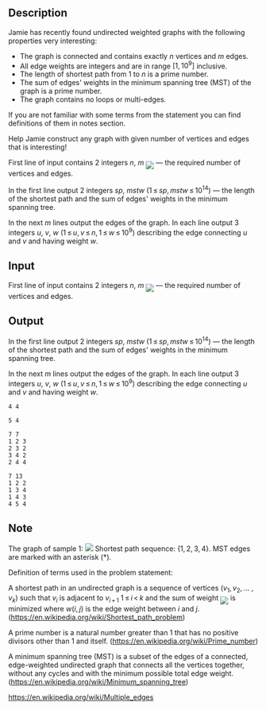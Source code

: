 ## Description

<div><p>Jamie has recently found undirected weighted graphs with the following properties very <span class="tex-font-style-tt">interesting</span>:</p><ul> <li> The graph is connected and contains exactly <span class="tex-span"><i>n</i></span> vertices and <span class="tex-span"><i>m</i></span> edges. </li><li> All edge weights are integers and are in range <span class="tex-span">[1, 10<sup class="upper-index">9</sup>]</span> inclusive. </li><li> The length of shortest path from <span class="tex-span">1</span> to <span class="tex-span"><i>n</i></span> is a prime number. </li><li> The sum of edges' weights in the minimum spanning tree (MST) of the graph is a prime number. </li><li> The graph contains no loops or multi-edges. </li></ul><p>If you are not familiar with some terms from the statement you can find definitions of them in notes section. </p><p>Help Jamie construct any graph with given number of vertices and edges that is <span class="tex-font-style-tt">interesting</span>!</p></div><div class="input-specification"><p>First line of input contains 2 integers <span class="tex-span"><i>n</i></span>, <span class="tex-span"><i>m</i></span> <img align="middle" class="tex-formula" src="file://IFGO1dPC.png" style="max-width: 100.0%;max-height: 100.0%;">&nbsp;— the required number of vertices and edges.</p></div><div class="output-specification"><p>In the first line output 2 integers <span class="tex-span"><i>sp</i></span>, <span class="tex-span"><i>mstw</i></span> <span class="tex-span">(1 ≤ <i>sp</i>, <i>mstw</i> ≤ 10<sup class="upper-index">14</sup>)</span>&nbsp;— the length of the shortest path and the sum of edges' weights in the minimum spanning tree.</p><p>In the next <span class="tex-span"><i>m</i></span> lines output the edges of the graph. In each line output 3 integers <span class="tex-span"><i>u</i></span>, <span class="tex-span"><i>v</i></span>, <span class="tex-span"><i>w</i></span> <span class="tex-span">(1 ≤ <i>u</i>, <i>v</i> ≤ <i>n</i>, 1 ≤ <i>w</i> ≤ 10<sup class="upper-index">9</sup>)</span> describing the edge connecting <span class="tex-span"><i>u</i></span> and <span class="tex-span"><i>v</i></span> and having weight <span class="tex-span"><i>w</i></span>. </p></div>

## Input

<p>First line of input contains 2 integers <span class="tex-span"><i>n</i></span>, <span class="tex-span"><i>m</i></span> <img align="middle" class="tex-formula" src="file://IFGO1dPC.png" style="max-width: 100.0%;max-height: 100.0%;">&nbsp;— the required number of vertices and edges.</p>

## Output

<p>In the first line output 2 integers <span class="tex-span"><i>sp</i></span>, <span class="tex-span"><i>mstw</i></span> <span class="tex-span">(1 ≤ <i>sp</i>, <i>mstw</i> ≤ 10<sup class="upper-index">14</sup>)</span>&nbsp;— the length of the shortest path and the sum of edges' weights in the minimum spanning tree.</p><p>In the next <span class="tex-span"><i>m</i></span> lines output the edges of the graph. In each line output 3 integers <span class="tex-span"><i>u</i></span>, <span class="tex-span"><i>v</i></span>, <span class="tex-span"><i>w</i></span> <span class="tex-span">(1 ≤ <i>u</i>, <i>v</i> ≤ <i>n</i>, 1 ≤ <i>w</i> ≤ 10<sup class="upper-index">9</sup>)</span> describing the edge connecting <span class="tex-span"><i>u</i></span> and <span class="tex-span"><i>v</i></span> and having weight <span class="tex-span"><i>w</i></span>. </p>





```input1
4 4

```




```input2
5 4

```




```output1
7 7
1 2 3
2 3 2
3 4 2
2 4 4

```




```output2
7 13
1 2 2
1 3 4
1 4 3
4 5 4

```



## Note

<p><span class="tex-font-style-bf">The graph of sample 1:</span> <img class="tex-graphics" src="file://H2VeNrGx.png" style="max-width: 100.0%;max-height: 100.0%;"> Shortest path sequence: <span class="tex-span">{1, 2, 3, 4}</span>. MST edges are marked with an asterisk (*).</p><p><span class="tex-font-style-bf">Definition of terms used in the problem statement:</span></p><p>A <span class="tex-font-style-bf">shortest path</span> in an undirected graph is a sequence of vertices <span class="tex-span">(<i>v</i><sub class="lower-index">1</sub>, <i>v</i><sub class="lower-index">2</sub>, ... , <i>v</i><sub class="lower-index"><i>k</i></sub>)</span> such that <span class="tex-span"><i>v</i><sub class="lower-index"><i>i</i></sub></span> is adjacent to <span class="tex-span"><i>v</i><sub class="lower-index"><i>i</i> + 1</sub></span> <span class="tex-span">1 ≤ <i>i</i> &lt; <i>k</i></span> and the sum of weight <img align="middle" class="tex-formula" src="file://PgidaTN2.png" style="max-width: 100.0%;max-height: 100.0%;"> is minimized where <span class="tex-span"><i>w</i>(<i>i</i>, <i>j</i>)</span> is the edge weight between <span class="tex-span"><i>i</i></span> and <span class="tex-span"><i>j</i></span>. (<a href="https://en.wikipedia.org/wiki/Shortest_path_problem">https://en.wikipedia.org/wiki/Shortest_path_problem</a>)</p><p>A <span class="tex-font-style-bf">prime number</span> is a natural number greater than 1 that has no positive divisors other than 1 and itself. (<a href="https://en.wikipedia.org/wiki/Prime_number">https://en.wikipedia.org/wiki/Prime_number</a>)</p><p>A <span class="tex-font-style-bf">minimum spanning tree (MST)</span> is a subset of the edges of a connected, edge-weighted undirected graph that connects all the vertices together, without any cycles and with the minimum possible total edge weight. (<a href="https://en.wikipedia.org/wiki/Minimum_spanning_tree">https://en.wikipedia.org/wiki/Minimum_spanning_tree</a>)</p><p><a href="https://en.wikipedia.org/wiki/Multiple_edges">https://en.wikipedia.org/wiki/Multiple_edges</a></p>
